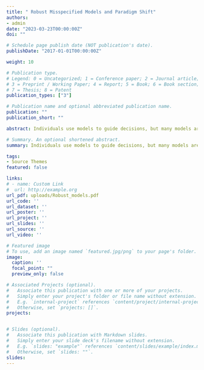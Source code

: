 ```yaml
---
title: " Robust Misspecified Models and Paradigm Shift"
authors:
- admin
date: "2023-03-23T00:00:00Z"
doi: ""

# Schedule page publish date (NOT publication's date).
publishDate: "2017-01-01T00:00:00Z"

weight: 10 

# Publication type.
# Legend: 0 = Uncategorized; 1 = Conference paper; 2 = Journal article;
# 3 = Preprint / Working Paper; 4 = Report; 5 = Book; 6 = Book section;
# 7 = Thesis; 8 = Patent
publication_types: ["3"]

# Publication name and optional abbreviated publication name.
publication: ""
publication_short: ""

abstract: Individuals use models to guide decisions, but many models are wrong. This paper studies which misspecified models are likely to persist when individuals also entertain alternative models. Consider an agent who uses her model to learn the relationship between action choices and outcomes. The agent exhibits sticky model switching, captured by a threshold rule such that she switches to an alternative model when it is a sufficiently better fit for the data she observes. The main result provides a characterization of whether a model persists based on two key features that are straightforward to derive from the primitives of the learning environment, namely, the model's asymptotic accuracy in predicting the equilibrium pattern of observed outcomes and the `tightness' of the prior around this equilibrium. I show that misspecified models can be robust in that they persist against a wide range of competing models---including the correct model---despite individuals observing an infinite amount of data. Moreover, simple misspecified models with entrenched priors can be even more robust than correctly specified models. I use this characterization to provide a learning foundation for the persistence of systemic biases in two applications. First, in an effort-choice problem, I show that overconfidence in one's ability is more robust than underconfidence. Second, a simplistic binary view of politics is more robust than the more complex correct view when individuals consume media without fully recognizing reporting bias.

# Summary. An optional shortened abstract.
summary: Individuals use models to guide decisions, but many models are wrong. This paper studies which misspecified models are likely to persist when individuals also entertain alternative models. Consider an agent who uses her model to learn the relationship between action choices and outcomes. The agent exhibits sticky model switching, captured by a threshold rule such that she switches to an alternative model when it is a sufficiently better fit for the data she observes. The main result provides a characterization of whether a model persists based on two key features that are straightforward to derive from the primitives of the learning environment, namely, the model's asymptotic accuracy in predicting the equilibrium pattern of observed outcomes and the `tightness' of the prior around this equilibrium. I show that misspecified models can be robust in that they persist against a wide range of competing models---including the correct model---despite individuals observing an infinite amount of data. Moreover, simple misspecified models with entrenched priors can be even more robust than correctly specified models. I use this characterization to provide a learning foundation for the persistence of systemic biases in two applications. First, in an effort-choice problem, I show that overconfidence in one's ability is more robust than underconfidence. Second, a simplistic binary view of politics is more robust than the more complex correct view when individuals consume media without fully recognizing reporting bias.

tags:
- Source Themes
featured: false

links:
# - name: Custom Link
#  url: http://example.org
url_pdf: uploads/Robust_models.pdf
url_code: ''
url_dataset: ''
url_poster: ''
url_project: ''
url_slides: ''
url_source: ''
url_video: ''

# Featured image
# To use, add an image named `featured.jpg/png` to your page's folder. 
image:
  caption: ''
  focal_point: ""
  preview_only: false

# Associated Projects (optional).
#   Associate this publication with one or more of your projects.
#   Simply enter your project's folder or file name without extension.
#   E.g. `internal-project` references `content/project/internal-project/index.md`.
#   Otherwise, set `projects: []`.
projects:


# Slides (optional).
#   Associate this publication with Markdown slides.
#   Simply enter your slide deck's filename without extension.
#   E.g. `slides: "example"` references `content/slides/example/index.md`.
#   Otherwise, set `slides: ""`.
slides: 
---
```

